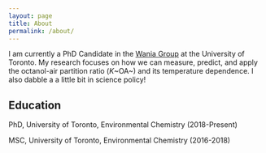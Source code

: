 ```yaml
---
layout: page
title: About
permalink: /about/
---
```


I am currently a PhD Candidate in the [Wania Group](https://www.utsc.utoronto.ca/labs/wania/) at the University of Toronto. My research focuses on how we can measure, predict, and apply the octanol-air partition ratio (*K*~OA~) and its temperature dependence. I also dabble a a little bit in science policy!

## Education

PhD, University of Toronto, Environmental Chemistry (2018-Present)

MSC, University of Toronto, Environmental Chemistry (2016-2018)
